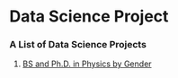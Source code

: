 # Data Science Project

### A List of Data Science Projects 

1. [BS and Ph.D. in Physics by Gender](https://github.com/kh4vv/Data-Science-Project/Project1/)
